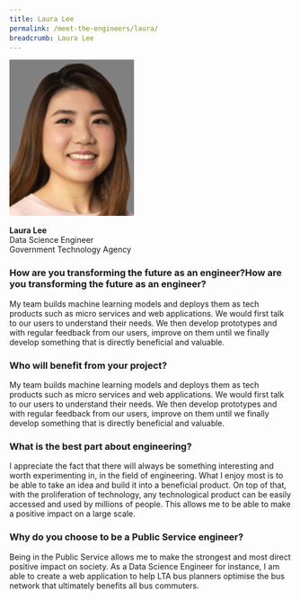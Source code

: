 ```yaml
---
title: Laura Lee
permalink: /meet-the-engineers/laura/
breadcrumb: Laura Lee
---
```

<img src="/images/(archived)%20meet%20the%20engineers/laura/laura.png" alt="Laura Lee" style="width:222px;height:278px;" align="left">
<br clear="left">
<br>
<strong> Laura Lee</strong>
<br> Data Science Engineer
<br> Government Technology Agency

### How are you transforming the future as an engineer?How are you transforming the future as an engineer?
My team builds machine learning models and deploys them as tech products such as micro services and web applications. We would first talk to our users to understand their needs. We then develop prototypes and with regular feedback from our users, improve on them until we finally develop something that is directly beneficial and valuable.

### Who will benefit from your project?
My team builds machine learning models and deploys them as tech products such as micro services and web applications. We would first talk to our users to understand their needs. We then develop prototypes and with regular feedback from our users, improve on them until we finally develop something that is directly beneficial and valuable.

### What is the best part about engineering?
I appreciate the fact that there will always be something interesting and worth experimenting in, in the field of engineering. What I enjoy most is to be able to take an idea and build it into a beneficial product. On top of that, with the proliferation of technology, any technological product can be easily accessed and used by millions of people. This allows me to be able to make a positive impact on a large scale.

### Why do you choose to be a Public Service engineer?
Being in the Public Service allows me to make the strongest and most direct positive impact on society. As a Data Science Engineer for instance, I am able to create a web application to help LTA bus planners optimise the bus network that ultimately benefits all bus commuters.